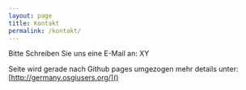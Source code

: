 ```yaml
---
layout: page
title: Kontakt
permalink: /kontakt/
---
```


Bitte Schreiben Sie uns eine E-Mail an: XY

Seite wird gerade nach Github pages umgezogen mehr details unter:
[http://germany.osgiusers.org/]()

